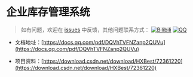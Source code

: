 # 企业库存管理系统

>如有问题，欢迎在 [issues](https://github.com/hexiang10/recruitment-data-analysis/issues) 中反馈，其他问题联系方式：
[![Bilibili](https://img.shields.io/badge/-Bilibili-blue?style=flat&logo=Bilibili&logoColor=pink)](https://space.bilibili.com/495642569)
[![QQ](https://img.shields.io/badge/-172837855-white?style=flat&logo=tencentqq&logoColor=black)](javascript;)


- 文档地址：[https://docs.qq.com/pdf/DQVhTVFNZanp2QUVu](https://docs.qq.com/pdf/DQVhTVFNZanp2QUVu)

- 项目资料：[https://download.csdn.net/download/HXBest/72361220](https://download.csdn.net/download/HXBest/72361220)

